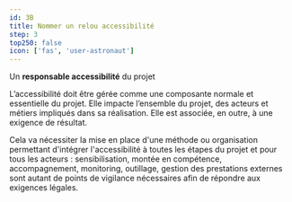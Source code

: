 ```yaml
---
id: 3B
title: Nommer un relou accessibilité
step: 3
top250: false
icon: ['fas', 'user-astronaut']
---
```


Un **responsable accessibilité** du projet

L’accessibilité doit être gérée comme une composante normale et essentielle du projet. Elle impacte l’ensemble du projet, des acteurs et métiers impliqués dans sa réalisation. Elle est associée, en outre, à une exigence de résultat.

Cela va nécessiter la mise en place d'une méthode ou organisation permettant d'intégrer l'accessibilité à toutes les étapes du projet et pour tous les acteurs : sensibilisation, montée en compétence, accompagnement, monitoring, outillage, gestion des prestations externes sont autant de points de vigilance nécessaires afin de répondre aux exigences légales.
